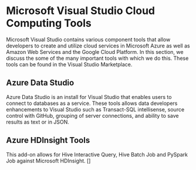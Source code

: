 # Microsoft Visual Studio Cloud Computing Tools


Microsoft Visual Studio contains various component tools that allow developers to create and utilize cloud services in Microsoft Azure as well as Amazon Web Services and the Google Cloud Platform. In this section, we discuss the some of the many important tools with which we do this. These tools can be found in the Visual Studio Marketplace.

## Azure Data Studio

Azure Data Studio is an install for Visual Studio that enables users to connect to databases as a service. These tools allows data developers enhancements to Visual Studio such as Transact-SQL intellisense, source control with GitHub, grouping of server connections, and ability to save results as text or in JSON.


## Azure HDInsight Tools

This add-on allows for Hive Interactive Query, Hive Batch Job and PySpark Job against Microsoft HDInsight. []
